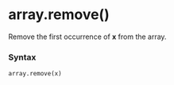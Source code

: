# array.remove()

Remove the first occurrence of **x** from the array.

### Syntax

```python
array.remove(x)
```